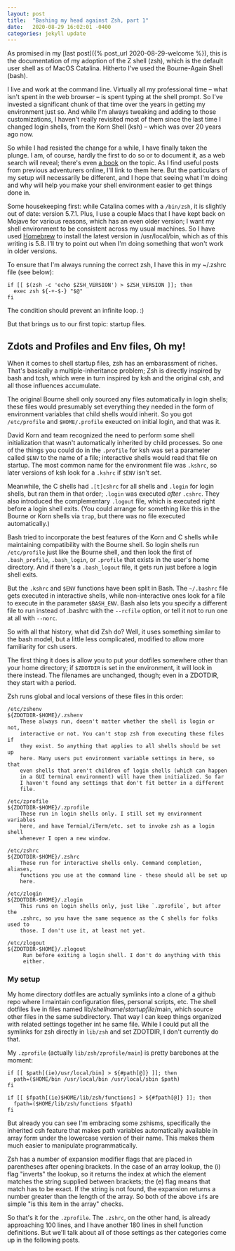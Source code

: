 ```yaml
---
layout: post
title:  "Bashing my head against Zsh, part 1"
date:   2020-08-29 16:02:01 -0400
categories: jekyll update
---
```

As promised in my [last post]({% post_url 2020-08-29-welcome %}), this is
the documentation of my adoption of the Z shell (zsh), which is the default
user shell as of MacOS Catalina. Hitherto I've used the Bourne-Again Shell
(bash).

I live and work at the command line. Virtually all my professional time – what
isn't spent in the web browser – is spent typing at the shell prompt. So I've
invested a significant chunk of that time over the years in getting my
environment just so. And while I'm always tweaking and adding to those
customizations, I haven't really revisited most of them since the last time I
changed login shells, from the Korn Shell (ksh) – which was over 20 years ago
now.

So while I had resisted the change for a while, I have finally taken the plunge.
I am, of course, hardly the first to do so or to document it, as a web search
will reveal; there's even [a
book](https://www.amazon.com/Bash-Shell-Conquering-Command-Line/dp/1590593766)
on the topic. As I find useful posts from previous adventurers
online, I'll link to them here. But the particulars of my setup will
necessarily be different, and I hope that seeing what I'm doing and why will
help you make your shell environment easier to get things done in. 

Some housekeeping first: while Catalina comes with a `/bin/zsh`, it is slightly
out of date: version 5.7.1. Plus, I use a couple Macs that I have kept back
on Mojave for various reasons, which has an even older version; I want my
shell environment to be consistent across my usual machines. So I have
used [Homebrew](https://brew.sh) to install the latest version in
/usr/local/bin, which as of this writing is 5.8. I'll try to point out when I'm
doing something that won't work in older versions. 

To ensure that I'm always running the correct zsh, I have this in my ~/.zshrc
file (see below):

    if [[ $(zsh -c 'echo $ZSH_VERSION') > $ZSH_VERSION ]]; then
      exec zsh ${-+-$-} "$@"
    fi

The condition should prevent an infinite loop. :) 

But that brings us to our first topic: startup files. 

## Zdots and Profiles and Env files, Oh my! 

When it comes to shell startup files, zsh has an embarassment of riches. That's basically a multiple-inheritance problem; Zsh is directly inspired by bash and
tcsh, which were in turn inspired by ksh and the original csh, and all those
influences accumulate.

The original Bourne shell only sourced any files automatically in login shells;
these files would presumably set everything they needed in the form of
environment variables that child shells would inherit. So you got
`/etc/profile` and `$HOME/.profile` exeucted on initial login, and that was it.

David Korn and team recognized the need to perform some shell initialization
that wasn't automatically inherited by child processes. So one of the things
you could do in the `.profile` for ksh was set a parameter called `$ENV` to the
name of a file; interactive shells would read that file on startup. The most
common name for the environment file was `.kshrc`, so later versions of ksh
look for a `.kshrc` if `$ENV` isn't set.

Meanwhile, the C shells had `.[t]cshrc` for all shells and `.login` for login
shells, but ran them in that order; `.login` was executed _after_ `.cshrc`. They also introduced the complementary `.logout` file, which is executed right 
before a login shell exits. (You could arrange for something like this in the
Bourne or Korn shells via `trap`, but there was no file executed
automatically.)

Bash tried to incorporate the best features of the Korn and C shells while
maintaining compatibility with the Bourne shell.  So login shells run
`/etc/profile` just like the Bourne shell, and then look the first of
`.bash_profile`, `.bash_login`, or `.profile` that exists in the user's home
directory. And if there's a `.bash_logout` file, it gets run just before a login shell exits.

But the `.kshrc` and `$ENV` functions have been split in Bash. The
`~/.bashrc` file gets executed in interactive shells, while non-interactive
ones look for a file to execute in the parameter `$BASH_ENV`.  Bash also lets 
you specify a different file to run instead of .bashrc with the `--rcfile` 
option, or tell it not to run one at all with `--norc`.

So with all that history, what did Zsh do? Well, it uses something
similar to the bash model, but a little less complicated, modified to
allow more familiarity for csh users. 

The first thing it does is allow you to put your dotfiles somewhere other
than your home directory; if `$ZDOTDIR` is set in the environment, it
will look in there instead. The filenames are unchanged, though; even
in a ZDOTDIR, they start with a period.

Zsh runs global and local versions of these files in this order:

    /etc/zshenv
    ${ZDOTDIR-$HOME}/.zshenv
        These always run, doesn't matter whether the shell is login or not,
        interactive or not. You can't stop zsh from executing these files if
        they exist. So anything that applies to all shells should be set up
        here. Many users put environment variable settings in here, so that
        even shells that aren't children of login shells (which can happen
        in a GUI terminal environment) will have them initialized. So far 
        I haven't found any settings that don't fit better in a different 
        file.

    /etc/zprofile
    ${ZDOTDIR-$HOME}/.zprofile
        These run in login shells only. I still set my environment variables
        here, and have Termial/iTerm/etc. set to invoke zsh as a login shell
        whenever I open a new window.

    /etc/zshrc
    ${ZDOTDIR-$HOME}/.zshrc
        These run for interactive shells only. Command completion, aliases,
        functions you use at the command line - these should all be set up
        here.

    /etc/zlogin
    ${ZDOTDIR-$HOME}/.zlogin
        This runs on login shells only, just like `.zprofile`, but after the
        .zshrc, so you have the same sequence as the C shells for folks used to
        those. I don't use it, at least not yet.

    /etc/zlogout
    ${ZDOTDIR-$HOME}/.zlogout
         Run before exiting a login shell. I don't do anything with this
         either.

### My setup 
My home directory dotfiles are actually symlinks into a clone
of a github repo where I maintain configuration files, personal scripts, etc. The shell dotfiles live in files named lib/_shellname_/_startupfile_/main, which
source other files in the same subdirectory. That way I can keep things
organized with related settings together int he same file. While I could
put all the symlinks for zsh directly in `lib/zsh` and set ZDOTDIR, I
don't currently do that.

My `.zprofile` (actually `lib/zsh/zprofile/main`) is pretty barebones at the
moment:

    if [[ $path[(ie)/usr/local/bin] > ${#path[@]} ]]; then
      path=($HOME/bin /usr/local/bin /usr/local/sbin $path)
    fi

    if [[ $fpath[(ie)$HOME/lib/zsh/functions] > ${#fpath[@]} ]]; then
      fpath=($HOME/lib/zsh/functions $fpath)
    fi

But already you can see I'm embracing some zshisms, specifically the
inherited csh feature that makes path variables automatically available in 
array form under the lowercase version of their name. This makes them much
easier to manipulate programmatically. 

Zsh has a number of expansion modifier flags that are placed in parentheses
after opening brackets. In the case of an array lookup, the (i) flag
"inverts" the lookup, so it returns the index at which the element matches
the string supplied between brackets; the (e) flag means that match has to
be exact.  If the string is not found, the expansion returns a number greater
than the length of the array. So both of the above `if`s are simple
"is this item in the array" checks.

So that's it for the `.zprofile`. The `.zshrc`, on the other hand, is already
approaching 100 lines, and I have another 180 lines in shell function
definitions. But we'll talk about all of those settings as ther categories come
up in the following posts.
